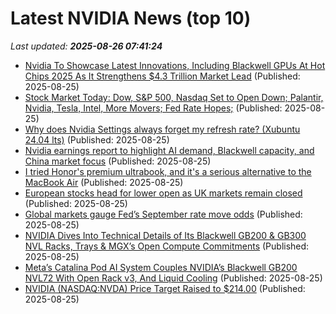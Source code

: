 # Latest NVIDIA News (top 10)
_Last updated: **2025-08-26 07:41:24**_

- [Nvidia To Showcase Latest Innovations, Including Blackwell GPUs At Hot Chips 2025 As It Strengthens $4.3 Trillion Market Lead](https://biztoc.com/x/e65fcffa456a178b) (Published: 2025-08-25)
- [Stock Market Today: Dow, S&P 500, Nasdaq Set to Open Down; Palantir, Nvidia, Tesla, Intel, More Movers; Fed Rate Hopes;](https://biztoc.com/x/5c48120e58fbf7f9) (Published: 2025-08-25)
- [Why does Nvidia Settings always forget my refresh rate? (Xubuntu 24.04 lts)](https://askubuntu.com/questions/1555003/why-does-nvidia-settings-always-forget-my-refresh-rate-xubuntu-24-04-lts) (Published: 2025-08-25)
- [Nvidia earnings report to highlight AI demand, Blackwell capacity, and China market focus](https://www.digitimes.com/news/a20250825PD227/nvidia-earnings-demand-blackwell-market.html) (Published: 2025-08-25)
- [I tried Honor's premium ultrabook, and it's a serious alternative to the MacBook Air](https://www.creativebloq.com/tech/laptops/honor-magicbook-pro-14-review-this-premium-ultrabook-is-a-serious-alternative-to-the-macbook-air) (Published: 2025-08-25)
- [European stocks head for lower open as UK markets remain closed](https://www.cnbc.com/2025/08/25/european-stocks-head-for-lower-open-as-uk-markets-remain-closed.html) (Published: 2025-08-25)
- [Global markets gauge Fed’s September rate move odds](https://www.hurriyetdailynews.com/global-markets-gauge-feds-september-rate-move-odds-212859) (Published: 2025-08-25)
- [NVIDIA Dives Into Technical Details of Its Blackwell GB200 & GB300 NVL Racks, Trays & MGX’s Open Compute Commitments](https://wccftech.com/nvidia-technical-details-blackwell-gb200-gb300-nvl-racks-trays-mgxs-open-compute/) (Published: 2025-08-25)
- [Meta’s Catalina Pod AI System Couples NVIDIA’s Blackwell GB200 NVL72 With Open Rack v3, And Liquid Cooling](https://wccftech.com/meta-catalina-pod-couples-nvidia-blackwell-gb200-nvl72-open-rack-v3-liquid-cooling/) (Published: 2025-08-25)
- [NVIDIA (NASDAQ:NVDA) Price Target Raised to $214.00](https://www.etfdailynews.com/2025/08/25/nvidia-nasdaqnvda-price-target-raised-to-214-00/) (Published: 2025-08-25)
